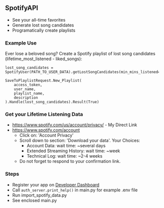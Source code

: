 ## SpotifyAPI
- See your all-time favorites
- Generate lost song candidates
- Programatically create playlists

### Example Use
Ever lose a beloved song? Create a Spotify playlist of lost song candidates (lifetime_most_listened - liked_songs):
```
lost_song_candidates = SpotifyUser(PATH_TO_USER_DATA).getLostSongCandidates(min_mins_listened=60)

SaveToPlaylistRequest.New_Playlist(
	access_token,
	user_name,
	playlist_name,
	description
).Handle(lost_song_candidates).Result(True)
```

### Get your Lifetime Listening Data
- https://www.spotify.com/us/account/privacy/ - My Direct Link
- https://www.spotify.com/account
	- Click on: 'Account Privacy'
	- Scroll down to section: 'Download your data'. Your Choices:
		- Account Data:  				wait time: ~several days
		- Extended Streaming History:  	wait time: ~week
		- Technical Log:				wait time: ~2-4 weeks
	- Do not forget to respond to your confirmation link.

### Steps
- Register your app on [Developer Dashboard](https://developer.spotify.com/dashboard)
- Call `auth_server.print_help()` in main.py for example .env file
- Run import_spotify_data.py
- See enclosed main.py
